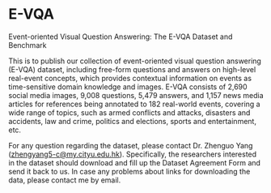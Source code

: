# E-VQA
Event-oriented Visual Question Answering: The E-VQA Dataset and Benchmark

This is to publish our collection of event-oriented visual question answering (E-VQA) dataset, including free-form questions and answers on high-level real-event concepts, which provides contextual information on events as time-sensitive domain knowledge and images. E-VQA consists of 2,690 social media images, 9,008 questions, 5,479 answers, and 1,157 news media articles for references being annotated to 182 real-world events, covering a wide range of topics, such as armed conflicts and attacks, disasters and accidents, law and crime, politics and elections, sports and entertainment, etc.

For any question regarding the dataset, please contact Dr. Zhenguo Yang (zhengyang5-c@my.cityu.edu.hk). Specifically, the researchers interested in the dataset should download and fill up the Dataset Agreement Form and send it back to us. In case any problems about links for downloading the data, please contact me by email.
